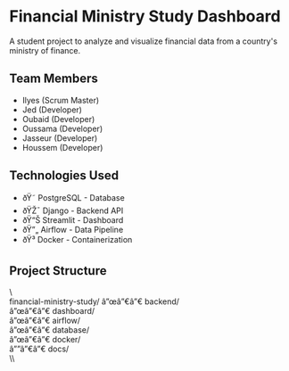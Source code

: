 ﻿# Financial Ministry Study Dashboard

A student project to analyze and visualize financial data from a country's ministry of finance.

## Team Members
- Ilyes (Scrum Master)
- Jed (Developer)
- Oubaid (Developer)
- Oussama (Developer)
- Jasseur (Developer)
- Houssem (Developer)

## Technologies Used
- ðŸ˜ PostgreSQL - Database
- ðŸŽ¯ Django - Backend API
- ðŸ“Š Streamlit - Dashboard
- ðŸ”„ Airflow - Data Pipeline
- ðŸ³ Docker - Containerization

## Project Structure
\\\
financial-ministry-study/
â”œâ”€â”€ backend/              
â”œâ”€â”€ dashboard/            
â”œâ”€â”€ airflow/             
â”œâ”€â”€ database/            
â”œâ”€â”€ docker/              
â””â”€â”€ docs/                
\\\
